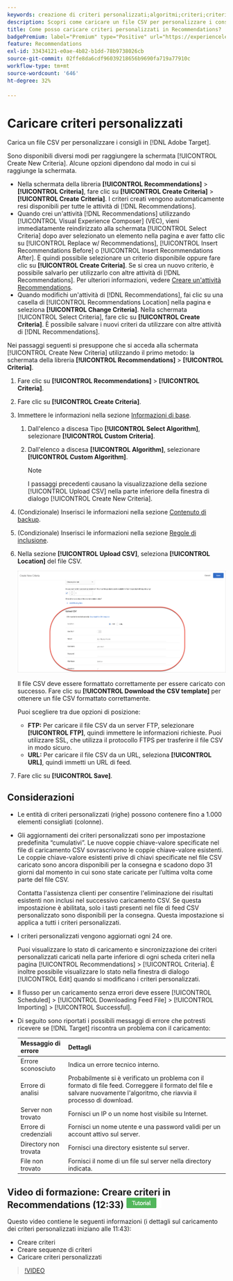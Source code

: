 ```yaml
---
keywords: creazione di criteri personalizzati;algoritmi;criteri;criteri di consigli;csv;ftp;caricamento csv
description: Scopri come caricare un file CSV per personalizzare i consigli in Adobe [!DNL Target] Recommendations.
title: Come posso caricare criteri personalizzati in Recommendations?
badgePremium: label="Premium" type="Positive" url="https://experienceleague.adobe.com/docs/target/using/introduction/intro.html?lang=it#premium newtab=true" tooltip="Scopri cosa è incluso in Target Premium."
feature: Recommendations
exl-id: 33434121-e0ae-4b82-b1dd-78b9738026cb
source-git-commit: 02ffe8da6cdf96039218656b9690fa719a77910c
workflow-type: tm+mt
source-wordcount: '646'
ht-degree: 32%

---
```


# Caricare criteri personalizzati

Carica un file CSV per personalizzare i consigli in [!DNL Adobe Target].

Sono disponibili diversi modi per raggiungere la schermata [!UICONTROL Create New Criteria]. Alcune opzioni dipendono dal modo in cui si raggiunge la schermata.

* Nella schermata della libreria **[!UICONTROL Recommendations]** > **[!UICONTROL Criteria]**, fare clic su **[!UICONTROL Create Criteria]** > **[!UICONTROL Create Criteria]**. I criteri creati vengono automaticamente resi disponibili per tutte le attività di [!DNL Recommendations].
* Quando crei un&#39;attività [!DNL Recommendations] utilizzando [!UICONTROL Visual Experience Composer] (VEC), vieni immediatamente reindirizzato alla schermata [!UICONTROL Select Criteria] dopo aver selezionato un elemento nella pagina e aver fatto clic su [!UICONTROL Replace w/ Recommendations], [!UICONTROL Insert Recommendations Before] o [!UICONTROL Insert Recommendations After]. È quindi possibile selezionare un criterio disponibile oppure fare clic su **[!UICONTROL Create Criteria]**. Se si crea un nuovo criterio, è possibile salvarlo per utilizzarlo con altre attività di [!DNL Recommendations]. Per ulteriori informazioni, vedere [Creare un&#39;attività Recommendations](/help/main/c-recommendations/t-create-recs-activity/create-recs-activity.md).
* Quando modifichi un&#39;attività di [!DNL Recommendations], fai clic su una casella di [!UICONTROL Recommendations Location] nella pagina e seleziona **[!UICONTROL Change Criteria]**. Nella schermata [!UICONTROL Select Criteria], fare clic su **[!UICONTROL Create Criteria]**. È possibile salvare i nuovi criteri da utilizzare con altre attività di [!DNL Recommendations].

Nei passaggi seguenti si presuppone che si acceda alla schermata [!UICONTROL Create New Criteria] utilizzando il primo metodo: la schermata della libreria **[!UICONTROL Recommendations]** > **[!UICONTROL Criteria]**.

1. Fare clic su **[!UICONTROL Recommendations]** > **[!UICONTROL Criteria]**.

1. Fare clic su **[!UICONTROL Create Criteria]**.

1. Immettere le informazioni nella sezione [Informazioni di base](/help/main/c-recommendations/c-algorithms/create-new-algorithm.md#info).

   1. Dall&#39;elenco a discesa Tipo **[!UICONTROL Select Algorithm]**, selezionare **[!UICONTROL Custom Criteria]**.

   1. Dall&#39;elenco a discesa **[!UICONTROL Algorithm]**, selezionare **[!UICONTROL Custom Algorithm]**.

      >[!NOTE]
      >
      >I passaggi precedenti causano la visualizzazione della sezione [!UICONTROL Upload CSV] nella parte inferiore della finestra di dialogo [!UICONTROL Create New Criteria].

1. (Condizionale) Inserisci le informazioni nella sezione [Contenuto di backup](/help/main/c-recommendations/c-algorithms/create-new-algorithm.md#content).

1. (Condizionale) Inserisci le informazioni nella sezione [Regole di inclusione](/help/main/c-recommendations/c-algorithms/create-new-algorithm.md#inclusion).

1. Nella sezione **[!UICONTROL Upload CSV]**, seleziona **[!UICONTROL Location]** del file CSV.

   ![Carica sezione CSV](assets/upload-csv.png)

   Il file CSV deve essere formattato correttamente per essere caricato con successo. Fare clic su **[!UICONTROL Download the CSV template]** per ottenere un file CSV formattato correttamente.

   Puoi scegliere tra due opzioni di posizione:

   * **FTP:** Per caricare il file CSV da un server FTP, selezionare **[!UICONTROL FTP]**, quindi immettere le informazioni richieste. Puoi utilizzare SSL, che utilizza il protocollo FTPS per trasferire il file CSV in modo sicuro.
   * **URL:** Per caricare il file CSV da un URL, seleziona **[!UICONTROL URL]**, quindi immetti un URL di feed.

1. Fare clic su **[!UICONTROL Save]**.

## Considerazioni

* Le entità di criteri personalizzati (righe) possono contenere fino a 1.000 elementi consigliati (colonne).

* Gli aggiornamenti dei criteri personalizzati sono per impostazione predefinita “cumulativi”. Le nuove coppie chiave-valore specificate nel file di caricamento CSV sovrascrivono le coppie chiave-valore esistenti. Le coppie chiave-valore esistenti prive di chiavi specificate nel file CSV caricato sono ancora disponibili per la consegna e scadono dopo 31 giorni dal momento in cui sono state caricate per l’ultima volta come parte del file CSV.

  Contatta l&#39;assistenza clienti per consentire l&#39;eliminazione dei risultati esistenti non inclusi nel successivo caricamento CSV. Se questa impostazione è abilitata, solo i tasti presenti nel file di feed CSV personalizzato sono disponibili per la consegna. Questa impostazione si applica a tutti i criteri personalizzati.

* I criteri personalizzati vengono aggiornati ogni 24 ore.

  Puoi visualizzare lo stato di caricamento e sincronizzazione dei criteri personalizzati caricati nella parte inferiore di ogni scheda criteri nella pagina [!UICONTROL Recommendations] > [!UICONTROL Criteria]. È inoltre possibile visualizzare lo stato nella finestra di dialogo [!UICONTROL Edit] quando si modificano i criteri personalizzati.

* Il flusso per un caricamento senza errori deve essere [!UICONTROL Scheduled] > [!UICONTROL Downloading Feed File] > [!UICONTROL Importing] > [!UICONTROL Successful].

* Di seguito sono riportati i possibili messaggi di errore che potresti ricevere se [!DNL Target] riscontra un problema con il caricamento:

  | Messaggio di errore | Dettagli |
  |--- |--- |
  | Errore sconosciuto | Indica un errore tecnico interno. |
  | Errore di analisi | Probabilmente si è verificato un problema con il formato di file feed. Correggere il formato del file e salvare nuovamente l&#39;algoritmo, che riavvia il processo di download. |
  | Server non trovato | Fornisci un IP o un nome host visibile su Internet. |
  | Errore di credenziali | Fornisci un nome utente e una password validi per un account attivo sul server. |
  | Directory non trovata | Fornisci una directory esistente sul server. |
  | File non trovato | Fornisci il nome di un file sul server nella directory indicata. |

## Video di formazione: Creare criteri in Recommendations (12:33) ![Icona esercitazione](/help/main/assets/tutorial.png)

Questo video contiene le seguenti informazioni (i dettagli sul caricamento dei criteri personalizzati iniziano alle 11:43):

* Creare criteri
* Creare sequenze di criteri
* Caricare criteri personalizzati

>[!VIDEO](https://video.tv.adobe.com/v/27694?quality=12)
